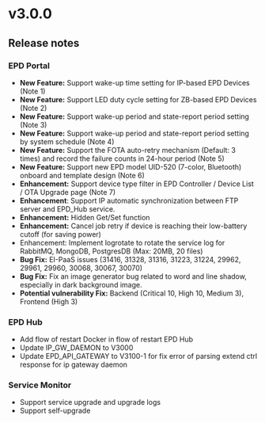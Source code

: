 # v3.0.0

## Release notes

### EPD Portal

* **New Feature:** Support wake-up time setting for IP-based EPD Devices (Note 1)
* **New Feature:** Support LED duty cycle setting for ZB-based EPD Devices (Note 2)
* **New Feature:** Support wake-up period and state-report period setting (Note 3)
* **New Feature:** Support wake-up period and state-report period setting by system schedule (Note 4)
* **New Feature:** Support the FOTA auto-retry mechanism (Default: 3 times) and record the failure counts in 24-hour period (Note 5)
* **New Feature:** Support new EPD model UID-520 (7-color, Bluetooth) onboard and template design (Note 6)
* **Enhancement:** Support device type filter in EPD Controller / Device List / OTA Upgrade page (Note 7)
* **Enhancement**: Support IP automatic synchronization between FTP server and EPD\_Hub service.
* **Enhancement:** Hidden Get/Set function
* **Enhancement:** Cancel job retry if device is reaching their low-battery cutoff (for saving power)
* Enhancement: Implement logrotate to rotate the service log for RabbitMQ, MongoDB, PostgresDB (Max: 20MB, 20 files)
* **Bug Fix:** EI-PaaS issues (31416, 31328, 31316, 31223, 31224, 29962, 29961, 29960, 30068, 30067, 30070)
* **Bug Fix:** Fix an image generator bug related to word and line shadow, especially in dark background image.
* **Potential vulnerability Fix:** Backend (Critical 10, High 10, Medium 3), Frontend (High 3)

### EPD Hub

* Add flow of restart Docker in flow of restart EPD Hub
* Update IP\_GW\_DAEMON to V3000
* Update EPD\_API\_GATEWAY to V3100-1 for fix error of parsing extend ctrl response for ip gateway daemon

### Service Monitor

* Support service upgrade and upgrade logs
* Support self-upgrade
